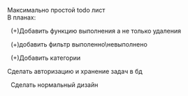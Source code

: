 Максимально простой todo лист
<br/>
В планах: 

  (+)Добавить функцию выполнения а не только удаления
  
  (+)добавить фильтр выполенно\невыполнено
  
  (+)Добавить категории

  Сделать авторизацию и хранение задач в бд

  Сделать нормальный дизайн<br/>

